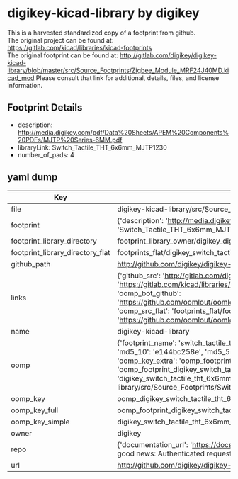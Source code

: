 # digikey-kicad-library by digikey  
This is a harvested standardized copy of a footprint from github.  
The original project can be found at:  
https://gitlab.com/kicad/libraries/kicad-footprints  
The original footprint can be found at:
http://gitlab.com/digikey/digikey-kicad-library/blob/master/src/Source_Footprints/Zigbee_Module_MRF24J40MD.kicad_mod
Please consult that link for additional, details, files, and license information.  
## Footprint Details
* description: http://media.digikey.com/pdf/Data%20Sheets/APEM%20Components%20PDFs/MJTP%20Series-6MM.pdf  
* libraryLink: Switch_Tactile_THT_6x6mm_MJTP1230  
* number_of_pads: 4  
## yaml dump  
| Key | Value |  
| --- | --- |  
| file | digikey-kicad-library/src/Source_Footprints/Switch_Tactile_THT_6x6mm_MJTP1230.kicad_mod |  
| footprint | {'description': 'http://media.digikey.com/pdf/Data%20Sheets/APEM%20Components%20PDFs/MJTP%20Series-6MM.pdf', 'libraryLink': 'Switch_Tactile_THT_6x6mm_MJTP1230', 'number_of_pads': 4} |  
| footprint_library_directory | footprint_library_owner/digikey_digikey-kicad-library |  
| footprint_library_directory_flat | footprints_flat/digikey_switch_tactile_tht_6x6mm_mjtp1230_switch_tactile_tht_6x6mm_mjtp1230/working |  
| github_path | http://github.com/digikey/digikey-kicad-library/blob/master/src/Source_Footprints/Switch_Tactile_THT_6x6mm_MJTP1230.kicad_mod |  
| links | {'github_src': 'http://gitlab.com/digikey/digikey-kicad-library/blob/master/src/Source_Footprints/Zigbee_Module_MRF24J40MD.kicad_mod', 'github_src_repo': 'https://gitlab.com/kicad/libraries/kicad-footprints', 'oomp_bot': 'footprints/digikey_switch_tactile_tht_6x6mm_mjtp1230_switch_tactile_tht_6x6mm_mjtp1230/working', 'oomp_bot_github': 'https://github.com/oomlout/oomlout_oomp_footprint_bot/tree/main/footprints/digikey_switch_tactile_tht_6x6mm_mjtp1230_switch_tactile_tht_6x6mm_mjtp1230/working', 'oomp_src_flat': 'footprints_flat/footprints_flat/digikey_switch_tactile_tht_6x6mm_mjtp1230_switch_tactile_tht_6x6mm_mjtp1230/working', 'oomp_src_flat_github': 'https://github.com/oomlout/oomlout_oomp_footprint_src/tree/main/footprints_flat/digikey_switch_tactile_tht_6x6mm_mjtp1230_switch_tactile_tht_6x6mm_mjtp1230/working'} |  
| name | digikey-kicad-library |  
| oomp | {'footprint_name': 'switch_tactile_tht_6x6mm_mjtp1230', 'library_name': 'switch_tactile_tht_6x6mm_mjtp1230_kicad_mod', 'md5': 'e144bc258e75fa35f4f4a1e77178ba67', 'md5_10': 'e144bc258e', 'md5_5': 'e144b', 'md5_6': 'e144bc', 'oomp_key': 'oomp_digikey_switch_tactile_tht_6x6mm_mjtp1230_switch_tactile_tht_6x6mm_mjtp1230', 'oomp_key_extra': 'oomp_footprint_digikey_switch_tactile_tht_6x6mm_mjtp1230_switch_tactile_tht_6x6mm_mjtp1230', 'oomp_key_full': 'oomp_footprint_digikey_switch_tactile_tht_6x6mm_mjtp1230_switch_tactile_tht_6x6mm_mjtp1230_e144bc', 'oomp_key_simple': 'digikey_switch_tactile_tht_6x6mm_mjtp1230_switch_tactile_tht_6x6mm_mjtp1230', 'original_filename': 'digikey-kicad-library/src/Source_Footprints/Switch_Tactile_THT_6x6mm_MJTP1230.kicad_mod', 'owner_name': 'digikey'} |  
| oomp_key | oomp_digikey_switch_tactile_tht_6x6mm_mjtp1230_switch_tactile_tht_6x6mm_mjtp1230 |  
| oomp_key_full | oomp_footprint_digikey_switch_tactile_tht_6x6mm_mjtp1230_switch_tactile_tht_6x6mm_mjtp1230 |  
| oomp_key_simple | digikey_switch_tactile_tht_6x6mm_mjtp1230_switch_tactile_tht_6x6mm_mjtp1230 |  
| owner | digikey |  
| repo | {'documentation_url': 'https://docs.github.com/rest/overview/resources-in-the-rest-api#rate-limiting', 'message': "API rate limit exceeded for 84.66.173.59. (But here's the good news: Authenticated requests get a higher rate limit. Check out the documentation for more details.)"} |  
| url | http://github.com/digikey/digikey-kicad-library |  

